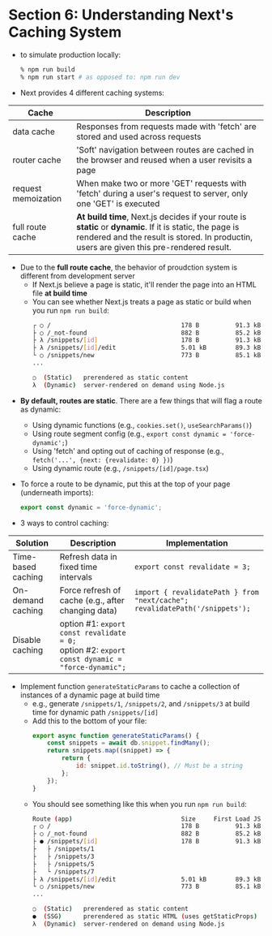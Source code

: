 # Section 6: Understanding Next's Caching System

- to simulate production locally:
    ```sh
    % npm run build
    % npm run start # as opposed to: npm run dev
    ```

- Next provides 4 different caching systems:

| Cache | Description |
| ----- | ----------- |
| data cache | Responses from requests made with 'fetch' are stored and used across requests |
| router cache | 'Soft' navigation between routes are cached in the browser and reused when a user revisits a page |
| request memoization | When make two or more 'GET' requests with 'fetch' during a user's request to server, only one 'GET' is executed |
| full route cache | **At build time**, Next.js decides if your route is **static** or **dynamic**. If it is static, the page is rendered and the result is stored. In productin, users are given this pre-rendered result. |

- Due to the **full route cache**, the behavior of proudction system is different from development server
    - If Next.js believe a page is static, it'll render the page into an HTML file **at build time**
    - You can see whether Next.js treats a page as static or build when you run `npm run build`:
        ```sh
        ┌ ○ /                                    178 B          91.3 kB
        ├ ○ /_not-found                          882 B          85.2 kB
        ├ λ /snippets/[id]                       178 B          91.3 kB
        ├ λ /snippets/[id]/edit                  5.01 kB        89.3 kB
        └ ○ /snippets/new                        773 B          85.1 kB
        ...

        ○  (Static)   prerendered as static content
        λ  (Dynamic)  server-rendered on demand using Node.js
        ```

* **By default, routes are static**. There are a few things that will flag a route as dynamic:
    - Using dynamic functions (e.g., `cookies.set()`, `useSearchParams()`)
    - Using route segment config (e.g., `export const dynamic = 'force-dynamic';`)
    - Using 'fetch' and opting out of caching of response (e.g., `fetch('...', {next: {revalidate: 0} })`)
    - Using dynamic route (e.g., `/snippets/[id]/page.tsx`)

* To force a route to be dynamic, put this at the top of your page (underneath imports):
    ```js
    export const dynamic = 'force-dynamic';
    ```

* 3 ways to control caching: 

| Solution | Description | Implementation |
| ----- | ----- | ----- |
| Time-based caching | Refresh data in fixed time intervals | `export const revalidate = 3;` |
| On-demand caching | Force refresh of cache (e.g., after changing data) | `import { revalidatePath } from "next/cache";` <br/> `revalidatePath('/snippets');` |
| Disable caching | option #1: `export const revalidate = 0;` <br /> option #2: `export const dynamic = "force-dynamic";` |

* Implement function `generateStaticParams` to cache a collection of instances of a dynamic page at build time 
    - e.g., generate `/snippets/1`, `/snippets/2`, and `/snippets/3` at build time for dynamic path `/snippets/[id]`
    - Add this to the bottom of your file:
        ```js
        export async function generateStaticParams() {
            const snippets = await db.snippet.findMany();
            return snippets.map((snippet) => {
                return {
                    id: snippet.id.toString(), // Must be a string
                };
            });
        }
        ```
    - You should see something like this when you run `npm run build`:
        ```sh
        Route (app)                              Size     First Load JS
        ┌ ○ /                                    178 B          91.3 kB
        ├ ○ /_not-found                          882 B          85.2 kB
        ├ ● /snippets/[id]                       178 B          91.3 kB
        ├   ├ /snippets/1
        ├   ├ /snippets/3
        ├   ├ /snippets/5
        ├   └ /snippets/7
        ├ λ /snippets/[id]/edit                  5.01 kB        89.3 kB
        └ ○ /snippets/new                        773 B          85.1 kB
        ...

        ○  (Static)   prerendered as static content
        ●  (SSG)      prerendered as static HTML (uses getStaticProps)
        λ  (Dynamic)  server-rendered on demand using Node.js
        ```